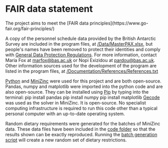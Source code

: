 <h1>FAIR data statement</h1>
The project aims to meet the [FAIR data principles](https://www.go-fair.org/fair-principles/)

A copy of the personnel schedule data provided by the British Antarctic Survey are included in the program files, at [/Data/MasterPAX.xlsx](https://github.com/Sophie-Turner/Antarctic-Food-Optimisation/blob/main/Data/MasterPAX.xlsx),
but people's names have been removed to protect their identities and comply with [General Data Protection Regulations](https://www.gov.uk/government/publications/guide-to-the-general-data-protection-regulation).
For more information, contact Maria Fox at marfox@bas.ac.uk or Nopi Exizidou at pardou@bas.ac.uk.
Other information sources used for the development of the program are listed in the program files, at [/Documentation/References/References.txt](https://github.com/Sophie-Turner/Antarctic-Food-Optimisation/tree/main/Documentation/References)

[Python](https://www.python.org/downloads/) and [MiniZinc](https://www.minizinc.org/) were used for this project and are both open-source. 
Pandas, numpy and matplotlib were imported into the python code and are also open-source. They can be installed using [Pip](https://pypi.org/project/pip/) by typing into the terminal:
pip install pandas
pip install numpy
pip install matplotlib
[Gecode](https://www.gecode.org/) was used as the solver in MiniZinc. It is open-source.
No specialist computing infrastructure is required to run this code other than a typical personal computer with an up-to-date operating system.   

Random dietary requirements were generated for the batches of MiniZinc data. These data files have been included in the [code folder](https://github.com/Sophie-Turner/Antarctic-Food-Optimisation/tree/main/Code) so that the results shown can be exactly reproduced. Running the [batch generation script](https://github.com/Sophie-Turner/Antarctic-Food-Optimisation/blob/main/Code/Batches_read_write.py) will create a new random set of dietary restrictions. 
